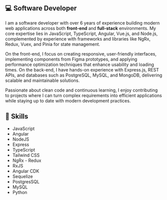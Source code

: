 ## 💻 Software Developer
I am a software developer with over 6 years of experience building modern web applications across both **front-end** and **full-stack** environments. My core expertise lies in JavaScript, TypeScript, Angular, Vue.js, and Node.js, complemented by experience with frameworks and libraries like NgRx, Redux, Vuex, and Pinia for state management.

On the front-end, I focus on creating responsive, user-friendly interfaces, implementing components from Figma prototypes, and applying performance optimization techniques that enhance usability and loading times. On the back-end, I have hands-on experience with Express.js, REST APIs, and databases such as PostgreSQL, MySQL, and MongoDB, delivering scalable and maintainable solutions.

Passionate about clean code and continuous learning, I enjoy contributing to projects where I can turn complex requirements into efficient applications while staying up to date with modern development practices.

## 🔧 Skills
- JavaScript
- Angular
- NodeJS
- Express
- TypeScript
- Tailwind CSS
- NgRx - Redux
- RxJS
- Angular CDK
- Sequelize
- PostgresSQL
- MySQL
- Python
